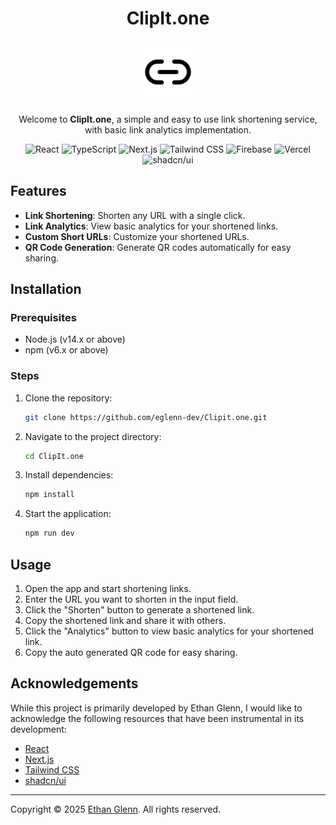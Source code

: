 <div align="center">
    <h1>ClipIt.one</h1> 
    <img src="./public/web-app-manifest-512x512.png" height="100" width="100" alt="ClipIt.one logo" />
    <p>Welcome to <b>ClipIt.one</b>, a simple and easy to use link shortening service, with basic link analytics implementation.</p>
    <p>
        <img alt="React" src="https://img.shields.io/badge/-React-61DAFB?style=flat-square&logo=react&logoColor=white" />
        <img alt="TypeScript" src="https://img.shields.io/badge/-TypeScript-3178C6?style=flat-square&logo=typescript&logoColor=white" />
        <img alt="Next.js" src="https://img.shields.io/badge/-Next.js-000000?style=flat-square&logo=next.js&logoColor=white" />
        <img alt="Tailwind CSS" src="https://img.shields.io/badge/-Tailwind%20CSS-38B2AC?style=flat-square&logo=tailwind-css&logoColor=white" />
        <img alt="Firebase" src="https://img.shields.io/badge/-Firebase-FFCA28?style=flat-square&logo=firebase&logoColor=white" />
        <img alt="Vercel" src="https://img.shields.io/badge/-Vercel-000000?style=flat-square&logo=vercel&logoColor=white" />
        <img alt="shadcn/ui" src="https://img.shields.io/badge/-shadcn/ui-000000?style=flat-square&logo=react&logoColor=white" />
    </p>
</div>

## Features

-   **Link Shortening**: Shorten any URL with a single click.
-   **Link Analytics**: View basic analytics for your shortened links.
-   **Custom Short URLs**: Customize your shortened URLs.
-   **QR Code Generation**: Generate QR codes automatically for easy sharing.

## Installation

### Prerequisites

-   Node.js (v14.x or above)
-   npm (v6.x or above)

### Steps

1. Clone the repository:
    ```bash
    git clone https://github.com/eglenn-dev/Clipit.one.git
    ```
2. Navigate to the project directory:
    ```bash
    cd ClipIt.one
    ```
3. Install dependencies:
    ```bash
    npm install
    ```
4. Start the application:
    ```bash
    npm run dev
    ```

## Usage

1. Open the app and start shortening links.
2. Enter the URL you want to shorten in the input field.
3. Click the "Shorten" button to generate a shortened link.
4. Copy the shortened link and share it with others.
5. Click the "Analytics" button to view basic analytics for your shortened link.
6. Copy the auto generated QR code for easy sharing.

## Acknowledgements

While this project is primarily developed by Ethan Glenn, I would like to acknowledge the following resources that have been instrumental in its development:

-   [React](https://react.dev/)
-   [Next.js](https://nextjs.org/)
-   [Tailwind CSS](https://tailwindcss.com/)
-   [shadcn/ui](https://ui.shadcn.com/)

---

Copyright © 2025 [Ethan Glenn](https://eglenn.dev). All rights reserved.
